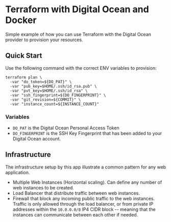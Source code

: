 # Terraform with Digital Ocean and Docker

Simple example of how you can use Terraform with the Digital Ocean provider to 
provision your resources.


## Quick Start
Use the following command with the correct ENV variables to provision:

```
terraform plan \
  -var "do_token=${DO_PAT}" \
  -var "pub_key=$HOME/.ssh/id_rsa.pub" \
  -var "pvt_key=$HOME/.ssh/id_rsa" \
  -var "ssh_fingerprint=${DO_FINGERPRINT}" \
  -var "git_revision=${COMMIT}" \
  -var "instance_count=${INSTANCE_COUNT}"
```


### Variables

- `DO_PAT` is the Digital Ocean Personal Access Token
- `DO_FINGERPRINT` is the SSH Key Fingerprint that has been added to your 
   Digital Ocean account.


## Infrastructure

The infrastructure setup by this app illustrate a common pattern for any web 
application. 

- Multiple Web Instances (Horizontal scaling). Can define any number of web 
  instances to be created.
- Load Balancer that distribute traffic between web instances.
- Firewall that block any incoming public traffic to the web instances. Traffic
  is only allowed through the load balancer, or from private IP addresses 
  within the `10.0.0.0/8` IP4 CIDR block -- meaning that the instances can 
  communicate between each other if needed.
